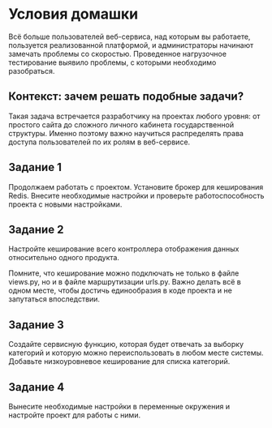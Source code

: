 # Условия домашки

Всё больше пользователей веб-сервиса, над которым вы работаете, пользуется реализованной платформой, 
и администраторы начинают замечать проблемы со скоростью. Проведенное нагрузочное тестирование выявило проблемы, 
с которыми необходимо разобраться.

## Контекст: зачем решать подобные задачи?
Такая задача встречается разработчику на проектах любого уровня: от простого сайта до сложного личного кабинета 
государственной структуры. Именно поэтому важно научиться распределять права доступа пользователей 
по их ролям в веб-сервисе.

## Задание 1
Продолжаем работать с проектом. Установите брокер для кеширования Redis. Внесите необходимые настройки 
и проверьте работоспособность проекта с новыми настройками.

## Задание 2
Настройте кеширование всего контроллера отображения данных относительно одного продукта.

Помните, что кеширование можно подключать не только в файле views.py, но и в файле маршрутизации urls.py. 
Важно делать всё в одном месте, чтобы достичь единообразия в коде проекта и не запутаться впоследствии.

## Задание 3
Создайте сервисную функцию, которая будет отвечать за выборку категорий и которую можно переиспользовать 
в любом месте системы. Добавьте низкоуровневое кеширование для списка категорий.

## Задание 4
Вынесите необходимые настройки в переменные окружения и настройте проект для работы с ними.